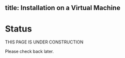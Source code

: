 title: Installation on a Virtual Machine
---
# Status
THIS PAGE IS UNDER CONSTRUCTION

Please check back later.
